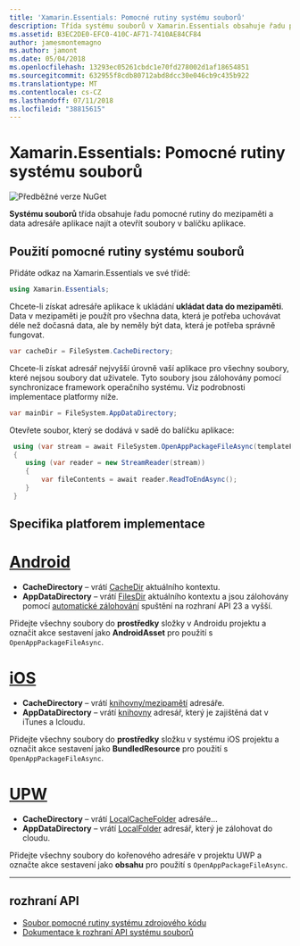 ```yaml
---
title: 'Xamarin.Essentials: Pomocné rutiny systému souborů'
description: Třída systému souborů v Xamarin.Essentials obsahuje řadu pomocné rutiny najdete mezipaměti aplikace a data adresáře a otevírání souborů v balíčku aplikace.
ms.assetid: B3EC2DE0-EFC0-410C-AF71-7410AE84CF84
author: jamesmontemagno
ms.author: jamont
ms.date: 05/04/2018
ms.openlocfilehash: 13293ec05261cbdc1e70fd278002d1af18654851
ms.sourcegitcommit: 632955f8cdb80712abd8dcc30e046cb9c435b922
ms.translationtype: MT
ms.contentlocale: cs-CZ
ms.lasthandoff: 07/11/2018
ms.locfileid: "38815615"
---
```

# <a name="xamarinessentials-file-system-helpers"></a>Xamarin.Essentials: Pomocné rutiny systému souborů

![Předběžné verze NuGet](~/media/shared/pre-release.png)

**Systému souborů** třída obsahuje řadu pomocné rutiny do mezipaměti a data adresáře aplikace najít a otevřít soubory v balíčku aplikace.

## <a name="using-file-system-helpers"></a>Použití pomocné rutiny systému souborů

Přidáte odkaz na Xamarin.Essentials ve své třídě:

```csharp
using Xamarin.Essentials;
```

Chcete-li získat adresáře aplikace k ukládání **ukládat data do mezipaměti**. Data v mezipaměti je použít pro všechna data, která je potřeba uchovávat déle než dočasná data, ale by neměly být data, která je potřeba správně fungovat.

```csharp
var cacheDir = FileSystem.CacheDirectory;
```

Chcete-li získat adresář nejvyšší úrovně vaší aplikace pro všechny soubory, které nejsou soubory dat uživatele. Tyto soubory jsou zálohovány pomocí synchronizace framework operačního systému. Viz podrobnosti implementace platformy níže.

```csharp
var mainDir = FileSystem.AppDataDirectory;
```

Otevřete soubor, který se dodává v sadě do balíčku aplikace:

```csharp
 using (var stream = await FileSystem.OpenAppPackageFileAsync(templateFileName))
 {
    using (var reader = new StreamReader(stream))
    {
        var fileContents = await reader.ReadToEndAsync();
    }
 }
```

## <a name="platform-implementation-specifics"></a>Specifika platforem implementace

# <a name="androidtabandroid"></a>[Android](#tab/android)

- **CacheDirectory** – vrátí [CacheDir](https://developer.android.com/reference/android/content/Context.html#getCacheDir) aktuálního kontextu.
- **AppDataDirectory** – vrátí [FilesDir](https://developer.android.com/reference/android/content/Context.html#getFilesDir) aktuálního kontextu a jsou zálohovány pomocí [automatické zálohování](https://developer.android.com/guide/topics/data/autobackup.html) spuštění na rozhraní API 23 a vyšší.

Přidejte všechny soubory do **prostředky** složky v Androidu projektu a označit akce sestavení jako **AndroidAsset** pro použití s `OpenAppPackageFileAsync`.

# <a name="iostabios"></a>[iOS](#tab/ios)

- **CacheDirectory** – vrátí [knihovny/mezipamětí](https://developer.apple.com/library/content/documentation/FileManagement/Conceptual/FileSystemProgrammingGuide/FileSystemOverview/FileSystemOverview.html) adresáře.
- **AppDataDirectory** – vrátí [knihovny](https://developer.apple.com/library/content/documentation/FileManagement/Conceptual/FileSystemProgrammingGuide/FileSystemOverview/FileSystemOverview.html) adresář, který je zajištěná dat v iTunes a Icloudu.

Přidejte všechny soubory do **prostředky** složku v systému iOS projektu a označit akce sestavení jako **BundledResource** pro použití s `OpenAppPackageFileAsync`.

# <a name="uwptabuwp"></a>[UPW](#tab/uwp)

- **CacheDirectory** – vrátí [LocalCacheFolder](https://docs.microsoft.com/en-us/uwp/api/windows.storage.applicationdata.localcachefolder#Windows_Storage_ApplicationData_LocalCacheFolder) adresáře...
- **AppDataDirectory** – vrátí [LocalFolder](https://docs.microsoft.com/en-us/uwp/api/windows.storage.applicationdata.localfolder#Windows_Storage_ApplicationData_LocalFolder) adresář, který je zálohovat do cloudu.

Přidejte všechny soubory do kořenového adresáře v projektu UWP a označte akce sestavení jako **obsahu** pro použití s `OpenAppPackageFileAsync`.

--------------

## <a name="api"></a>rozhraní API

- [Soubor pomocné rutiny systému zdrojového kódu](https://github.com/xamarin/Essentials/tree/master/Xamarin.Essentials/FileSystem)
- [Dokumentace k rozhraní API systému souborů](xref:Xamarin.Essentials.FileSystem)
